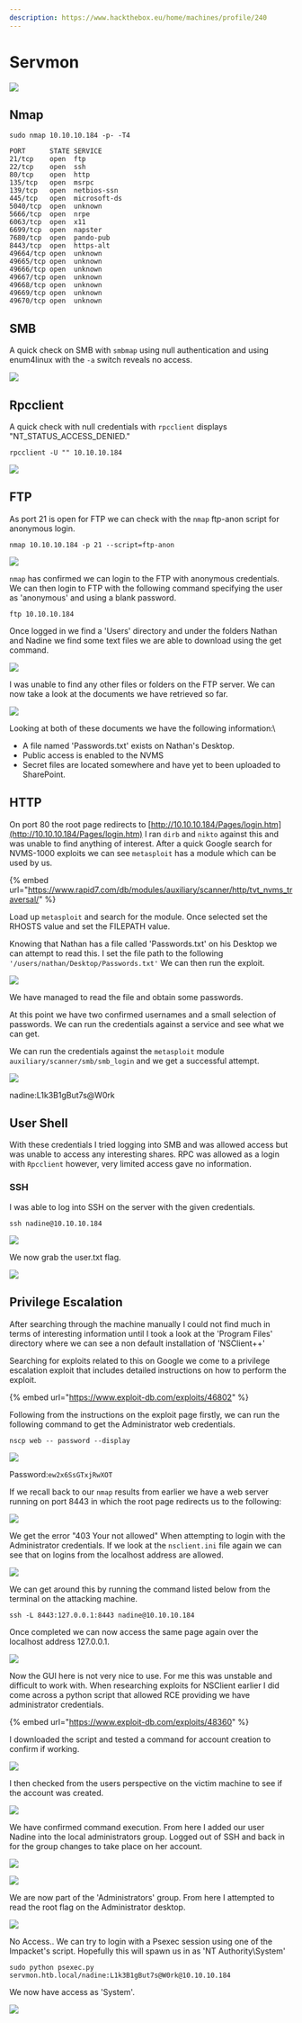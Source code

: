 ```yaml
---
description: https://www.hackthebox.eu/home/machines/profile/240
---
```


# Servmon

![](<../../../.gitbook/assets/image (424).png>)

## Nmap

```
sudo nmap 10.10.10.184 -p- -T4

PORT      STATE SERVICE
21/tcp    open  ftp
22/tcp    open  ssh
80/tcp    open  http
135/tcp   open  msrpc
139/tcp   open  netbios-ssn
445/tcp   open  microsoft-ds
5040/tcp  open  unknown
5666/tcp  open  nrpe
6063/tcp  open  x11
6699/tcp  open  napster
7680/tcp  open  pando-pub
8443/tcp  open  https-alt
49664/tcp open  unknown
49665/tcp open  unknown
49666/tcp open  unknown
49667/tcp open  unknown
49668/tcp open  unknown
49669/tcp open  unknown
49670/tcp open  unknown
```

## SMB

A quick check on SMB with `smbmap` using null authentication and using enum4linux with the `-a` switch reveals no access.

![](<../../../.gitbook/assets/image (425).png>)

## Rpcclient

A quick check with null credentials with `rpcclient` displays "NT\_STATUS\_ACCESS\_DENIED."

```
rpcclient -U "" 10.10.10.184
```

![](<../../../.gitbook/assets/image (426).png>)

## FTP

As port 21 is open for FTP we can check with the `nmap` ftp-anon script for anonymous login.

```
nmap 10.10.10.184 -p 21 --script=ftp-anon
```

![](<../../../.gitbook/assets/image (427).png>)

`nmap` has confirmed we can login to the FTP with anonymous credentials. We can then login to FTP with the following command specifying the user as 'anonymous' and using a blank password.

```
ftp 10.10.10.184
```

Once logged in we find a 'Users' directory and under the folders Nathan and Nadine we find some text files we are able to download using the get command.

![](<../../../.gitbook/assets/image (428) (1).png>)

I was unable to find any other files or folders on the FTP server. We can now take a look at the documents we have retrieved so far.

![](<../../../.gitbook/assets/image (429).png>)

Looking at both of these documents we have the following information:\\

* A file named 'Passwords.txt' exists on Nathan's Desktop.
* Public access is enabled to the NVMS
* Secret files are located somewhere and have yet to been uploaded to SharePoint.

## HTTP

On port 80 the root page redirects to [http://10.10.10.184/Pages/login.htm](http://10.10.10.184/Pages/login.htm) I ran `dirb` and `nikto` against this and was unable to find anything of interest. After a quick Google search for NVMS-1000 exploits we can see `metasploit` has a module which can be used by us.

{% embed url="https://www.rapid7.com/db/modules/auxiliary/scanner/http/tvt_nvms_traversal/" %}

Load up `metasploit` and search for the module. Once selected set the RHOSTS value and set the FILEPATH value.

Knowing that Nathan has a file called 'Passwords.txt' on his Desktop we can attempt to read this. I set the file path to the following `'/users/nathan/Desktop/Passwords.txt'` We can then run the exploit.

![](<../../../.gitbook/assets/image (431).png>)

We have managed to read the file and obtain some passwords.

At this point we have two confirmed usernames and a small selection of passwords. We can run the credentials against a service and see what we can get.

We can run the credentials against the `metasploit` module `auxiliary/scanner/smb/smb_login` and we get a successful attempt.

![](<../../../.gitbook/assets/image (432).png>)

nadine:L1k3B1gBut7s@W0rk

## User Shell

With these credentials I tried logging into SMB and was allowed access but was unable to access any interesting shares. RPC was allowed as a login with `Rpcclient` however, very limited access gave no information.

### SSH

I was able to log into SSH on the server with the given credentials.

```
ssh nadine@10.10.10.184
```

![](<../../../.gitbook/assets/image (433).png>)

We now grab the user.txt flag.

![](<../../../.gitbook/assets/image (434).png>)

## Privilege Escalation

After searching through the machine manually I could not find much in terms of interesting information until I took a look at the 'Program Files' directory where we can see a non default installation of 'NSClient++'

Searching for exploits related to this on Google we come to a privilege escalation exploit that includes detailed instructions on how to perform the exploit.

{% embed url="https://www.exploit-db.com/exploits/46802" %}

Following from the instructions on the exploit page firstly, we can run the following command to get the Administrator web credentials.

```
nscp web -- password --display
```

![](<../../../.gitbook/assets/image (435).png>)

Password:`ew2x6SsGTxjRwXOT`

If we recall back to our `nmap` results from earlier we have a web server running on port 8443 in which the root page redirects us to the following:

![](<../../../.gitbook/assets/image (436) (1).png>)

We get the error "403 Your not allowed" When attempting to login with the Administrator credentials. If we look at the `nsclient.ini` file again we can see that on logins from the localhost address are allowed.

![](<../../../.gitbook/assets/image (437).png>)

We can get around this by running the command listed below from the terminal on the attacking machine.

```
ssh -L 8443:127.0.0.1:8443 nadine@10.10.10.184
```

Once completed we can now access the same page again over the localhost address 127.0.0.1.

![](<../../../.gitbook/assets/image (438).png>)

Now the GUI here is not very nice to use. For me this was unstable and difficult to work with. When researching exploits for NSClient earlier I did come across a python script that allowed RCE providing we have administrator credentials.

{% embed url="https://www.exploit-db.com/exploits/48360" %}

I downloaded the script and tested a command for account creation to confirm if working.

![](<../../../.gitbook/assets/image (439) (1).png>)

I then checked from the users perspective on the victim machine to see if the account was created.

![](<../../../.gitbook/assets/image (440) (1).png>)

We have confirmed command execution. From here I added our user Nadine into the local administrators group. Logged out of SSH and back in for the group changes to take place on her account.

![](<../../../.gitbook/assets/image (441).png>)

![](<../../../.gitbook/assets/image (442).png>)

We are now part of the 'Administrators' group. From here I attempted to read the root flag on the Administrator desktop.

![](<../../../.gitbook/assets/image (443).png>)

No Access.. We can try to login with a Psexec session using one of the Impacket's script. Hopefully this will spawn us in as 'NT Authority\System'

```
sudo python psexec.py servmon.htb.local/nadine:L1k3B1gBut7s@W0rk@10.10.10.184
```

We now have access as 'System'.

![](<../../../.gitbook/assets/image (445).png>)
